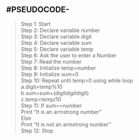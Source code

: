 #PSEUDOCODE-
---
> Step 1: Start <br/>
> Step 2: Declare variable number<br/>
> Step 3: Declare variable digit<br/>
> Step 4: Declare variable sum<br/>
> Step 5: Declare variable temp<br/>
> Step 6: Ask the user to enter a Number<br/>
> Step 7: Read the number<br/>
> Step 8: Initialize temp=number<br/>
> Step 9: Initialize sum=0<br/>
> Step 10: Repeat until temp>0 using while loop<br/>
	a.digit=temp%10<br/>
	b.sum=sum+(digit*digit*digit)<br/>
	c.temp=temp/10<br/>
> Step 11: If sum==number<br/>
               Print “It is an armstrong number”<br/>
                Else<br/>
               Print “It is not an armstrong number”<br/>
> Step 12: Stop<br/>



